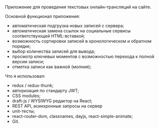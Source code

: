 Приложение для проведения текстовых онлайн-трансляций на сайте.

Основной функционал приложения:

- автоматическая подгрузка новых записей с сервера;
- автоматическая замена ссылок на социальные сервисы соответствующей HTML-вставкой;
- возможность сортировки записей в хронологическом и обратном порядке;
- выбор количества записей для вывода;
- просмотр ключевых моментов с возможностью перехода к полной версии записи;
- отметка записи как важной (молния);

Что я использовал:

- redux / redux-thunk;
- авторизация по стандарту JWT;
- CSS modules;
- draft-js / WYSIWYG редактор на React;
- REST API, асинхронные запросы на сервер
- unit-тесты;
- react-router-dom, classnames, dayjs, react-simple-animate;
- Git.